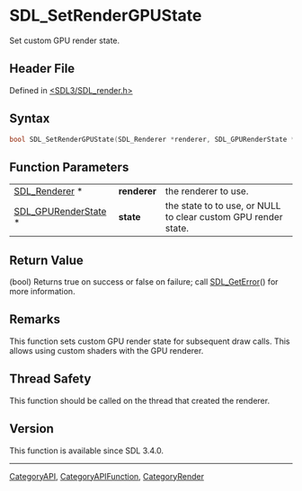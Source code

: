 # SDL_SetRenderGPUState

Set custom GPU render state.

## Header File

Defined in [<SDL3/SDL_render.h>](https://github.com/libsdl-org/SDL/blob/main/include/SDL3/SDL_render.h)

## Syntax

```c
bool SDL_SetRenderGPUState(SDL_Renderer *renderer, SDL_GPURenderState *state);
```

## Function Parameters

|                                            |              |                                                                |
| ------------------------------------------ | ------------ | -------------------------------------------------------------- |
| [SDL_Renderer](SDL_Renderer) *             | **renderer** | the renderer to use.                                           |
| [SDL_GPURenderState](SDL_GPURenderState) * | **state**    | the state to to use, or NULL to clear custom GPU render state. |

## Return Value

(bool) Returns true on success or false on failure; call
[SDL_GetError](SDL_GetError)() for more information.

## Remarks

This function sets custom GPU render state for subsequent draw calls. This
allows using custom shaders with the GPU renderer.

## Thread Safety

This function should be called on the thread that created the renderer.

## Version

This function is available since SDL 3.4.0.

----
[CategoryAPI](CategoryAPI), [CategoryAPIFunction](CategoryAPIFunction), [CategoryRender](CategoryRender)

